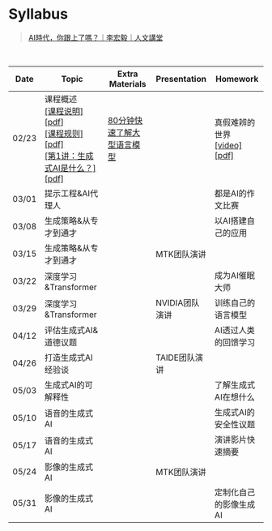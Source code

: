 # Syllabus

> [AI時代，你跟上了嗎？｜李宏毅｜人文講堂](https://www.youtube.com/watch?v=iqaiPyvDD4Y)

<br>

| Date | Topic | Extra Materials | Presentation | Homework |
| -------- | ------- | ------- | -------- | -------- |
| 02/23 | 课程概述 <br> [[课程说明]](https://youtu.be/AVIKFXLCPY8) [[pdf](./slides/01/0223_course.pdf)] <br> [[课程规则]](https://youtu.be/vCxyd_S4R24) [[pdf]](./slides/01/0223_intro_gai.pdf) <br> [[第1讲：生成式AI是什么？]](https://youtu.be/JGtqpQXfJis) [[pdf]](./slides/01/0223_universal.pdf) | [80分钟快速了解大型语言模型](https://youtu.be/wG8-IUtqu-s?si=-YWWLqbeX7wiRQ4M) |  | 真假难辨的世界 <br> [[video]](https://www.youtube.com/watch?v=QOrtPUxaIG8) [[pdf]](./assignments/HW1/GenAI%20HW1%20slides.pdf) |
| 03/01 | 提示工程&AI代理人 |  | | 都是AI的作文比赛 | 
| 03/08 | 生成策略&从专才到通才 | | | 以AI搭建自己的应用 | 
| 03/15 | 生成策略&从专才到通才 | | MTK团队演讲 |  |
| 03/22 | 深度学习&Transformer | |  | 成为AI催眠大师  |
| 03/29 | 深度学习&Transformer | | NVIDIA团队演讲 | 训练自己的语言模型 |
| 04/12 | 评估生成式AI&道德议题 | |  | AI透过人类的回馈学习 | 
| 04/26 | 打造生成式AI经验谈 | | TAIDE团队演讲 | |
| 05/03 | 生成式AI的可解释性 | | | 了解生成式AI在想什么 |
| 05/10 | 语音的生成式AI  | | | 生成式AI的安全性议题 |
| 05/17 | 语音的生成式AI | | | 演讲影片快速摘要 |
| 05/24 | 影像的生成式AI | | MTK团队演讲 | |
| 05/31 | 影像的生成式AI | | | 定制化自己的影像生成AI |